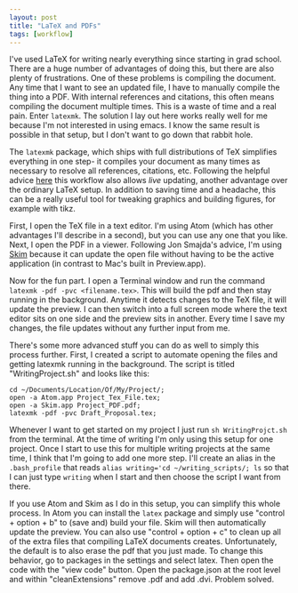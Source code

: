```yaml
---
layout: post
title: "LaTeX and PDFs"
tags: [workflow]
---
```


I've used LaTeX for writing nearly everything since starting in grad school. There are a huge number of advantages of doing this, but there are also plenty of frustrations. One of these problems is compiling the document. Any time that I want to see an updated file, I have to manually compile the thing into a PDF. With internal references and citations, this often means compiling the document multiple times. This is a waste of time and a real pain. Enter `latexmk`. The solution I lay out here works really well for me because I'm not interested in using emacs. I know the same result is possible in that setup, but I don't want to go down that rabbit hole.

The `latexmk` package, which ships with full distributions of TeX simplifies everything in one step- it compiles your document as many times as necessary to resolve all references, citations, etc. Following the helpful advice [here](http://jon.smajda.com/2008/03/08/latexmk/) this workflow also allows *live* updating, another advantage over the ordinary LaTeX setup. In addition to saving time and a headache, this can be a really useful tool for tweaking graphics and building figures, for example with tikz.

First, I open the TeX file in a text editor. I'm using Atom (which has other advantages I'll describe in a second), but you can use any one that you like. Next, I open the PDF in a viewer. Following Jon Smajda's advice, I'm using [Skim](http://skim-app.sourceforge.net) because it can update the open file without having to be the active application (in contrast to Mac's built in Preview.app).  

Now for the fun part. I open a Terminal window and run the command `latexmk -pdf -pvc <filename.tex>`. This will build the pdf and then stay running in the background. Anytime it detects changes to the TeX file, it will update the preview. I can then switch into a full screen mode where the text editor sits on one side and the preview sits in another. Every time I save my changes, the file updates without any further input from me.

There's some more advanced stuff you can do as well to simply this process further. First, I created a script to automate opening the files and getting latexmk running in the background. The script is titled "WritingProject.sh" and looks like this:

```
cd ~/Documents/Location/Of/My/Project/;
open -a Atom.app Project_Tex_File.tex;
open -a Skim.app Project_PDF.pdf;
latexmk -pdf -pvc Draft_Proposal.tex;
```

Whenever I want to get started on my project I just run `sh WritingProjct.sh` from the terminal. At the time of writing I'm only using this setup for one project. Once I start to use this for multiple writing projects at the same time, I think that I'm going to add one more step. I'll create an alias in the `.bash_profile` that reads `alias writing='cd ~/writing_scripts/; ls` so that I can just type `writing` when I start and then choose the script I want from there.

If you use Atom and Skim as I do in this setup, you can simplify this whole process. In Atom you can install the `latex` package and simply use "control + option + b" to (save and) build your file. Skim will then automatically update the preview. You can also use "control + option + c" to clean up all of the extra files that compiling LaTeX documents creates. Unfortunately, the default is to also erase the pdf that you just made. To change this behavior, go to packages in the settings and select latex. Then open the code with the "view code" button. Open the package.json at the root level and within "cleanExtensions" remove .pdf and add .dvi.  Problem solved.
